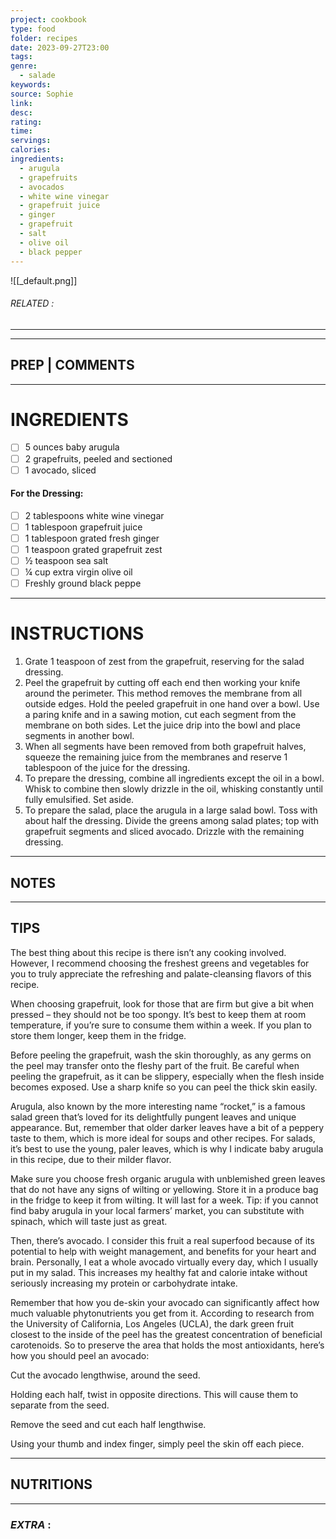 ```yaml
---
project: cookbook
type: food
folder: recipes
date: 2023-09-27T23:00
tags: 
genre:
  - salade
keywords: 
source: Sophie
link: 
desc: 
rating: 
time: 
servings: 
calories: 
ingredients:
  - arugula
  - grapefruits
  - avocados
  - white wine vinegar
  - grapefruit juice
  - ginger
  - grapefruit
  - salt
  - olive oil
  - black pepper
---
```


![[_default.png]]
###### *RELATED* : 
---


---
## PREP | COMMENTS



---
# INGREDIENTS

- [ ] 5 ounces baby arugula
- [ ] 2 grapefruits, peeled and sectioned
- [ ] 1 avocado, sliced

#### For the Dressing:

- [ ] 2 tablespoons white wine vinegar
- [ ] 1 tablespoon grapefruit juice
- [ ] 1 tablespoon grated fresh ginger
- [ ] 1 teaspoon grated grapefruit zest
- [ ] ½ teaspoon sea salt
- [ ] ¼ cup extra virgin olive oil
- [ ] Freshly ground black peppe

---
# INSTRUCTIONS

1. Grate 1 teaspoon of zest from the grapefruit, reserving for the salad dressing.
2. Peel the grapefruit by cutting off each end then working your knife around the perimeter. This method removes the membrane from all outside edges. Hold the peeled grapefruit in one hand over a bowl. Use a paring knife and in a sawing motion, cut each segment from the membrane on both sides. Let the juice drip into the bowl and place segments in another bowl.
3. When all segments have been removed from both grapefruit halves, squeeze the remaining juice from the membranes and reserve 1 tablespoon of the juice for the dressing.
4. To prepare the dressing, combine all ingredients except the oil in a bowl. Whisk to combine then slowly drizzle in the oil, whisking constantly until fully emulsified. Set aside.
5. To prepare the salad, place the arugula in a large salad bowl. Toss with about half the dressing. Divide the greens among salad plates; top with grapefruit segments and sliced avocado. Drizzle with the remaining dressing.

---
## NOTES



---
## TIPS

The best thing about this recipe is there isn’t any cooking involved. However, I recommend choosing the freshest greens and vegetables for you to truly appreciate the refreshing and palate-cleansing flavors of this recipe.
  
When choosing grapefruit, look for those that are firm but give a bit when pressed – they should not be too spongy. It’s best to keep them at room temperature, if you’re sure to consume them within a week. If you plan to store them longer, keep them in the fridge.
  
Before peeling the grapefruit, wash the skin thoroughly, as any germs on the peel may transfer onto the fleshy part of the fruit. Be careful when peeling the grapefruit, as it can be slippery, especially when the flesh inside becomes exposed. Use a sharp knife so you can peel the thick skin easily.
  
Arugula, also known by the more interesting name “rocket,” is a famous salad green that’s loved for its delightfully pungent leaves and unique appearance. But, remember that older darker leaves have a bit of a peppery taste to them, which is more ideal for soups and other recipes. For salads, it’s best to use the young, paler leaves, which is why I indicate baby arugula in this recipe, due to their milder flavor.
  
Make sure you choose fresh organic arugula with unblemished green leaves that do not have any signs of wilting or yellowing. Store it in a produce bag in the fridge to keep it from wilting. It will last for a week. Tip: if you cannot find baby arugula in your local farmers’ market, you can substitute with spinach, which will taste just as great.
  
Then, there’s avocado. I consider this fruit a real superfood because of its potential to help with weight management, and benefits for your heart and brain. Personally, I eat a whole avocado virtually every day, which I usually put in my salad. This increases my healthy fat and calorie intake without seriously increasing my protein or carbohydrate intake. 

Remember that how you de-skin your avocado can significantly affect how much valuable phytonutrients you get from it. According to research from the University of California, Los Angeles (UCLA), the dark green fruit closest to the inside of the peel has the greatest concentration of beneficial carotenoids. So to preserve the area that holds the most antioxidants, here’s how you should peel an avocado:

Cut the avocado lengthwise, around the seed.

Holding each half, twist in opposite directions. This will cause them to separate from the seed.

Remove the seed and cut each half lengthwise.

Using your thumb and index finger, simply peel the skin off each piece.

---
## NUTRITIONS



---
### *EXTRA* :



